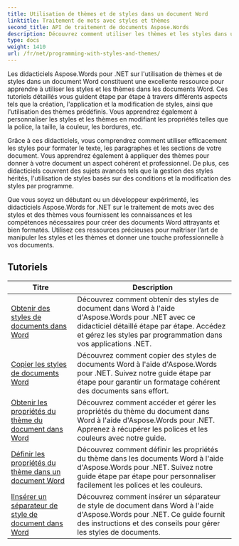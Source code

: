```yaml
---
title: Utilisation de thèmes et de styles dans un document Word
linktitle: Traitement de mots avec styles et thèmes
second_title: API de traitement de documents Aspose.Words
description: Découvrez comment utiliser les thèmes et les styles dans un document Word avec Aspose.Words pour .NET. Apprenez à créer, appliquer et personnaliser des styles et des thèmes dans vos documents Word avec des didacticiels étape par étape et des exemples de code C#.
type: docs
weight: 1410
url: /fr/net/programming-with-styles-and-themes/
---
```

Les didacticiels Aspose.Words pour .NET sur l'utilisation de thèmes et de styles dans un document Word constituent une excellente ressource pour apprendre à utiliser les styles et les thèmes dans les documents Word. Ces tutoriels détaillés vous guident étape par étape à travers différents aspects tels que la création, l'application et la modification de styles, ainsi que l'utilisation des thèmes prédéfinis. Vous apprendrez également à personnaliser les styles et les thèmes en modifiant les propriétés telles que la police, la taille, la couleur, les bordures, etc.

Grâce à ces didacticiels, vous comprendrez comment utiliser efficacement les styles pour formater le texte, les paragraphes et les sections de votre document. Vous apprendrez également à appliquer des thèmes pour donner à votre document un aspect cohérent et professionnel. De plus, ces didacticiels couvrent des sujets avancés tels que la gestion des styles hérités, l'utilisation de styles basés sur des conditions et la modification des styles par programme.

Que vous soyez un débutant ou un développeur expérimenté, les didacticiels Aspose.Words for .NET sur le traitement de mots avec des styles et des thèmes vous fournissent les connaissances et les compétences nécessaires pour créer des documents Word attrayants et bien formatés. Utilisez ces ressources précieuses pour maîtriser l’art de manipuler les styles et les thèmes et donner une touche professionnelle à vos documents.

 ## Tutoriels
| Titre | Description |
| --- | --- |
| [Obtenir des styles de documents dans Word](./access-styles/) | Découvrez comment obtenir des styles de document dans Word à l'aide d'Aspose.Words pour .NET avec ce didacticiel détaillé étape par étape. Accédez et gérez les styles par programmation dans vos applications .NET. |
| [Copier les styles de documents Word](./copy-styles/) | Découvrez comment copier des styles de documents Word à l'aide d'Aspose.Words pour .NET. Suivez notre guide étape par étape pour garantir un formatage cohérent des documents sans effort. |
| [Obtenir les propriétés du thème du document dans Word](./get-theme-properties/) | Découvrez comment accéder et gérer les propriétés du thème du document dans Word à l'aide d'Aspose.Words pour .NET. Apprenez à récupérer les polices et les couleurs avec notre guide. |
| [Définir les propriétés du thème dans un document Word](./set-theme-properties/) | Découvrez comment définir les propriétés du thème dans les documents Word à l'aide d'Aspose.Words pour .NET. Suivez notre guide étape par étape pour personnaliser facilement les polices et les couleurs. |
| [IInsérer un séparateur de style de document dans Word](./insert-style-separator/) | Découvrez comment insérer un séparateur de style de document dans Word à l'aide d'Aspose.Words pour .NET. Ce guide fournit des instructions et des conseils pour gérer les styles de documents. |